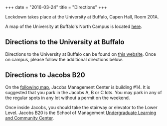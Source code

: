 +++
date = "2016-03-24"
title = "Directions"
+++

Lockdown takes place at the University at Buffalo, Capen Hall, Room 201A.

A map of the University at Buffalo's North Campus is located [here](http://www.buffalo.edu/buildings/maps/NorthCampus.pdf).

## Directions to the University at Buffalo
Directions to the University at Buffalo can be found on [this website](http://www.buffalo.edu/home/visiting-ub/north-campus-directions.html).  Once on campus, please follow the additional directions below.

## Directions to Jacobs B20
On the [following map](http://www.buffalo.edu/buildings/maps/NorthCampus.pdf), Jacobs Management Center is building #14.  It is suggested that you park in the Jacobs A, B or C lots.  You may park in any of the regular spots in any lot without a permit on the weekend.

Once inside Jacobs, you should take the stairway or elevator to the Lower Level.  Jacobs B20 is the School of Management [Undergraduate Learning and Community Center](https://mgt.buffalo.edu/degree-programs/undergraduate/current-students/ulcc-learning-community-center.html).
